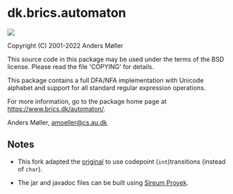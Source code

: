 # dk.brics.automaton

[![](https://jitpack.io/v/org.sireum/automaton.svg)](https://jitpack.io/#org.sireum/automaton)

Copyright (C) 2001-2022 Anders Møller

This source code in this package may be used under the terms of the
BSD license.  Please read the file 'COPYING' for details.

This package contains a full DFA/NFA implementation with Unicode
alphabet and support for all standard regular expression operations.

For more information, go to the package home page at
https://www.brics.dk/automaton/.


Anders Møller,
amoeller@cs.au.dk

## Notes

* This fork adapted the [original](https://github.com/cs-au-dk/dk.brics.automaton) to use codepoint (`int`)transitions
  (instead of `char`).

* The jar and javadoc files can be built using [Sireum Proyek](https://github.com/sireum/proyek-example).
